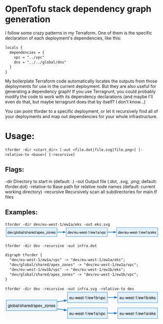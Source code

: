 # OpenTofu stack dependency graph generation
I follow some crazy patterns in my Terraform. One of them is the specific declaration of each deployment's dependencies, like this:

```
locals {
  dependencies = {
    vpc = "../vpc"
    dns = "../../global/dns"
  }
}
```

My boilerplate Terraform code automatically locates the outputs from those deployments for use in the current deployment. But they are also useful for generating a dependency graph! If you use Terragrunt, you could probably modify the code to work with its dependency declarations (and maybe I'll even do that, but maybe terragrunt does that by itself? I don't know...)

You can point tforder to a specific deployment, or let it recursively find all of your deployments and map out dependencies for your whole infrastructure.

# Usage:
```
tforder -dir <start_dir> [-out <file.dot|file.svg|file.png>] [-relative-to <base>] [-recursive]
```

## Flags:
  -dir           Directory to start in (default: .)
  -out           Output file (.dot, .svg, .png; default: tforder.dot)
  -relative-to   Base path for relative node names (default: current working directory)
  -recursive     Recursively scan all subdirectories for main.tf files

## Examples:
`tforder -dir dev/eu-west-1/ew1a/eks -out eks.svg`
![graph.svg](https://github.com/raffraffraff/tforder/blob/main/example/graph.svg?raw=true)

`tforder -dir dev -recursive -out infra.dot`
```
digraph tforder {
  "dev/eu-west-1/ew1a/vpc" -> "dev/eu-west-1/ew1a/eks";
  "dev/global/shared/apex_zones" -> "dev/eu-west-1/ew1a/vpc";
  "dev/eu-west-1/ew1b/vpc" -> "dev/eu-west-1/ew1b/eks";
  "dev/global/shared/apex_zones" -> "dev/eu-west-1/ew1b/vpc";
}
```

`tforder -dir dev -recursive -out infra.svg -relative-to dev`
![infra.svg](https://github.com/raffraffraff/tforder/blob/main/example/infra.svg?raw=true)
